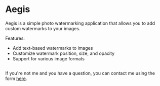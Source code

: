 # Aegis
Aegis is a simple photo watermarking application that allows you to add custom watermarks to your images.

Features:
- Add text-based watermarks to images
- Customize watermark position, size, and opacity
- Support for various image formats

## 

If you're not me and you have a question, you can contact me using the form [here](https://oblivionmedia.typeform.com/to/EwQYqmPa).